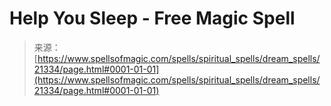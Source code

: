 <!--yml
category: 未分类
date: 2024-06-12 19:04:44
-->

# Help You Sleep - Free Magic Spell

> 来源：[https://www.spellsofmagic.com/spells/spiritual_spells/dream_spells/21334/page.html#0001-01-01](https://www.spellsofmagic.com/spells/spiritual_spells/dream_spells/21334/page.html#0001-01-01)